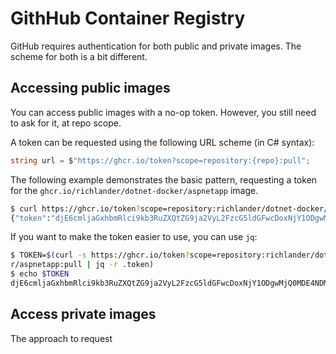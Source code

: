 # GithHub Container Registry

GitHub requires authentication for both public and private images. The scheme for both is a bit different.

## Accessing public images

You can access public images with a no-op token. However, you still need to ask for it, at repo scope.

A token can be requested using the following URL scheme (in C# syntax):

```csharp
string url = $"https://ghcr.io/token?scope=repository:{repo}:pull";
```

The following example demonstrates the basic pattern, requesting a token for the `ghcr.io/richlander/dotnet-docker/aspnetapp` image.

```bash
$ curl https://ghcr.io/token?scope=repository:richlander/dotnet-docker/aspnetapp:pull
{"token":"djE6cmljaGxhbmRlci9kb3RuZXQtZG9ja2VyL2FzcG5ldGFwcDoxNjY1ODgwMTIwMzUyOTY3Mjg0"}
```

If you want to make the token easier to use, you can use `jq`:

```bash
$ TOKEN=$(curl -s https://ghcr.io/token?scope=repository:richlander/dotnet-docke
r/aspnetapp:pull | jq -r .token)
$ echo $TOKEN
djE6cmljaGxhbmRlci9kb3RuZXQtZG9ja2VyL2FzcG5ldGFwcDoxNjY1ODgwMjQ0MDE4NDMxMTE4
```

## Access private images

The approach to request 